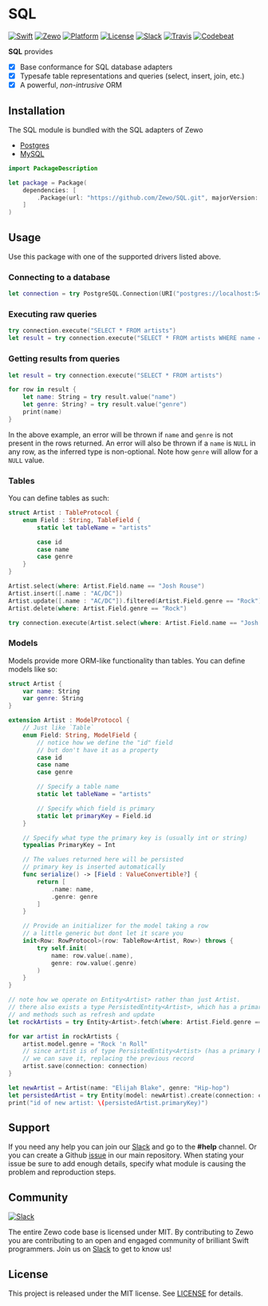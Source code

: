 # SQL

[![Swift][swift-badge]][swift-url]
[![Zewo][zewo-badge]][zewo-url]
[![Platform][platform-badge]][platform-url]
[![License][mit-badge]][mit-url]
[![Slack][slack-badge]][slack-url]
[![Travis][travis-badge]][travis-url]
[![Codebeat][codebeat-badge]][codebeat-url]

**SQL** provides

- [x] Base conformance for SQL database adapters
- [x] Typesafe table representations and queries (select, insert, join, etc.)
- [x] A powerful, _non-intrusive_ ORM

## Installation

The SQL module is bundled with the SQL adapters of Zewo

* [Postgres](https://github.com/Zewo/PostgreSQL)
* [MySQL](https://github.com/zewo/MySQL)

```swift
import PackageDescription

let package = Package(
    dependencies: [
        .Package(url: "https://github.com/Zewo/SQL.git", majorVersion: 0, minor: 14),
    ]
)
```

## Usage

Use this package with one of the supported drivers listed above.

### Connecting to a database

```swift
let connection = try PostgreSQL.Connection(URI("postgres://localhost:5432/database_name"))
```

### Executing raw queries

```swift
try connection.execute("SELECT * FROM artists")
let result = try connection.execute("SELECT * FROM artists WHERE name = %@", parameters: "Josh Rouse")
```

### Getting results from queries
```swift
let result = try connection.execute("SELECT * FROM artists")

for row in result {
	let name: String = try result.value("name")
	let genre: String? = try result.value("genre")
	print(name)
}
```

In the above example, an error will be thrown if `name` and `genre` is not present in the rows returned. An error will also be thrown if a `name` is `NULL` in any row, as the inferred type is non-optional. Note how `genre` will allow for a `NULL` value.

### Tables

You can define tables as such:

```swift
struct Artist : TableProtocol {
    enum Field : String, TableField {
        static let tableName = "artists"

        case id
        case name
        case genre
    }
}
```

```swift
Artist.select(where: Artist.Field.name == "Josh Rouse")
Artist.insert([.name : "AC/DC"])
Artist.update([.name : "AC/DC"]).filtered(Artist.Field.genre == "Rock")
Artist.delete(where: Artist.Field.genre == "Rock")
```

```swift
try connection.execute(Artist.select(where: Artist.Field.name == "Josh Rouse"))
```

### Models
Models provide more ORM-like functionality than tables. You can define models like so:

```swift
struct Artist {
    var name: String
    var genre: String
}

extension Artist : ModelProtocol {
    // Just like `Table`
    enum Field: String, ModelField {
        // notice how we define the "id" field
        // but don't have it as a property
        case id
        case name
        case genre

        // Specify a table name
        static let tableName = "artists"

        // Specify which field is primary
        static let primaryKey = Field.id
    }

    // Specify what type the primary key is (usually int or string)
    typealias PrimaryKey = Int

    // The values returned here will be persisted
    // primary key is inserted automatically
    func serialize() -> [Field : ValueConvertible?] {
        return [
            .name: name,
            .genre: genre
        ]
    }

    // Provide an initializer for the model taking a row
    // a little generic but dont let it scare you
    init<Row: RowProtocol>(row: TableRow<Artist, Row>) throws {
        try self.init(
            name: row.value(.name),
            genre: row.value(.genre)
        )
    }
}
```

```swift
// note how we operate on Entity<Artist> rather than just Artist.
// there also exists a type PersistedEntity<Artist>, which has a primary key
// and methods such as refresh and update
let rockArtists = try Entity<Artist>.fetch(where: Artist.Field.genre == "Rock", connection: connection)

for var artist in rockArtists {
    artist.model.genre = "Rock 'n Roll"
    // since artist is of type PersistedEntity<Artist> (has a primary key),
    // we can save it, replacing the previous record
    artist.save(connection: connection)
}

let newArtist = Artist(name: "Elijah Blake", genre: "Hip-hop")
let persistedArtist = try Entity(model: newArtist).create(connection: connection)
print("id of new artist: \(persistedArtist.primaryKey)")
```

## Support

If you need any help you can join our [Slack](http://slack.zewo.io) and go to the **#help** channel. Or you can create a Github [issue](https://github.com/Zewo/Zewo/issues/new) in our main repository. When stating your issue be sure to add enough details, specify what module is causing the problem and reproduction steps.

## Community

[![Slack][slack-image]][slack-url]

The entire Zewo code base is licensed under MIT. By contributing to Zewo you are contributing to an open and engaged community of brilliant Swift programmers. Join us on [Slack](http://slack.zewo.io) to get to know us!

## License

This project is released under the MIT license. See [LICENSE](LICENSE) for details.

[swift-badge]: https://img.shields.io/badge/Swift-3.0-orange.svg?style=flat
[swift-url]: https://swift.org
[zewo-badge]: https://img.shields.io/badge/Zewo-0.14-FF7565.svg?style=flat
[zewo-url]: http://zewo.io
[platform-badge]: https://img.shields.io/badge/Platforms-OS%20X%20--%20Linux-lightgray.svg?style=flat
[platform-url]: https://swift.org
[mit-badge]: https://img.shields.io/badge/License-MIT-blue.svg?style=flat
[mit-url]: https://tldrlegal.com/license/mit-license
[slack-image]: http://s13.postimg.org/ybwy92ktf/Slack.png
[slack-badge]: https://zewo-slackin.herokuapp.com/badge.svg
[slack-url]: http://slack.zewo.io
[travis-badge]: https://travis-ci.org/Zewo/SQL.svg?branch=master
[travis-url]: https://travis-ci.org/Zewo/SQL
[codebeat-badge]: https://codebeat.co/badges/2548b359-daf1-404b-b5ae-687b98c02101
[codebeat-url]: https://codebeat.co/projects/github-com-zewo-sql
